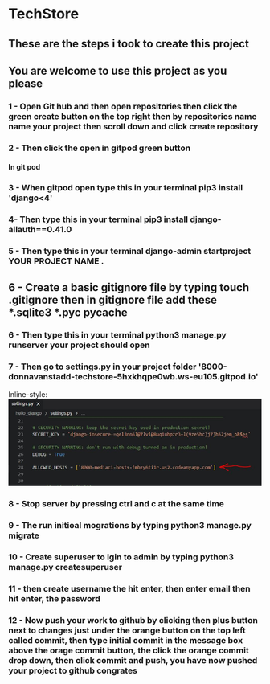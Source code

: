 # TechStore

## These are the steps i took to create this project
## You are welcome to use this project as you please

### 1 - Open Git hub and then open repositories then click the green create button on the top right then by repositories name name your project then scroll down and click create repository

### 2 - Then click the open in gitpod green button

#### In git pod

### 3 - When gitpod open type this in your terminal pip3 install 'django<4'

### 4- Then type this in your terminal pip3 install django-allauth==0.41.0

### 5 - Then type this in your terminal django-admin startproject YOUR PROJECT NAME .

## 6 - Create a basic gitignore file by typing touch .gitignore then in gitignore file add these *.sqlite3 *.pyc __pycache__

### 6 - Then type this in your terminal python3 manage.py runserver your project should open

### 7 - Then go to settings.py in your project folder '8000-donnavanstadd-techstore-5hxkhqpe0wb.ws-eu105.gitpod.io'

Inline-style: 
![alt text](allowed_hosts.jpeg "Logo Title Text 1")

### 8 - Stop server by pressing ctrl and c at the same time

### 9 - The run initioal mogrations by typing python3 manage.py migrate

### 10 - Create superuser to lgin to admin by typing python3 manage.py createsuperuser

### 11 - then create username the hit enter, then enter email then hit enter, the password

### 12 - Now push your work to github by clicking then plus button next to changes just under the orange button on the top left called commit, then type initial commit in the message box above the orage commit button, the click the orange commit drop down, then click commit and push, you have now pushed your project to github congrates